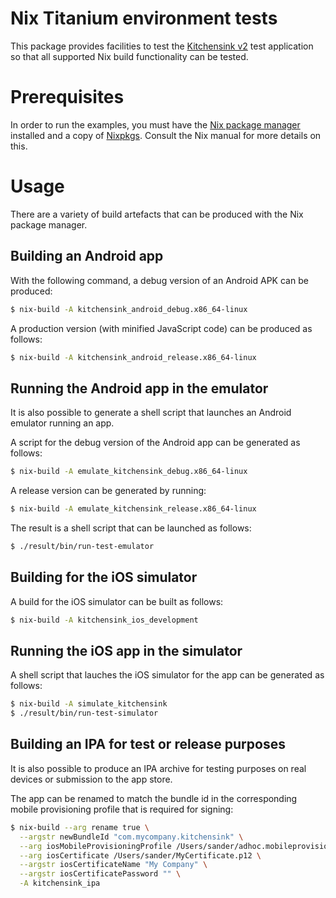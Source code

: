 Nix Titanium environment tests
==============================
This package provides facilities to test the
[Kitchensink v2](https://github.com/appcelerator/kitchensink-v2) test
application so that all supported Nix build functionality can be
tested.

Prerequisites
=============
In order to run the examples, you must have the
[Nix package manager](http://nixos.org/nix) installed and a copy of
[Nixpkgs](http://nixos.org/nixpkgs). Consult the Nix manual for more details on
this.

Usage
=====
There are a variety of build artefacts that can be produced with the Nix
package manager.

Building an Android app
-----------------------
With the following command, a debug version of an Android APK can be produced:

```bash
$ nix-build -A kitchensink_android_debug.x86_64-linux
```

A production version (with minified JavaScript code) can be produced as
follows:

```bash
$ nix-build -A kitchensink_android_release.x86_64-linux
```

Running the Android app in the emulator
---------------------------------------
It is also possible to generate a shell script that launches an Android emulator
running an app.

A script for the debug version of the Android app can be generated as follows:

```bash
$ nix-build -A emulate_kitchensink_debug.x86_64-linux
```

A release version can be generated by running:

```bash
$ nix-build -A emulate_kitchensink_release.x86_64-linux
```

The result is a shell script that can be launched as follows:

```bash
$ ./result/bin/run-test-emulator
```

Building for the iOS simulator
------------------------------
A build for the iOS simulator can be built as follows:

```bash
$ nix-build -A kitchensink_ios_development
```

Running the iOS app in the simulator
------------------------------------
A shell script that lauches the iOS simulator for the app can be generated as
follows:

```bash
$ nix-build -A simulate_kitchensink
$ ./result/bin/run-test-simulator
```

Building an IPA for test or release purposes
--------------------------------------------
It is also possible to produce an IPA archive for testing purposes on real
devices or submission to the app store.

The app can be renamed to match the bundle id in the corresponding mobile
provisioning profile that is required for signing:

```bash
$ nix-build --arg rename true \
  --argstr newBundleId "com.mycompany.kitchensink" \
  --arg iosMobileProvisioningProfile /Users/sander/adhoc.mobileprovision \
  --arg iosCertificate /Users/sander/MyCertificate.p12 \
  --argstr iosCertificateName "My Company" \
  --argstr iosCertificatePassword "" \
  -A kitchensink_ipa
```
